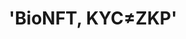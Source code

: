 ---
guid: "56389CB8-37C0-4E76-ADC1-953321CD48C3"
title: "'BioNFT, KYC\u2260ZKP'"
description: '''In this episode, we focus on BioNFTs and how they''re being used to
  track permission for usage of biometrics is scientific studies. We also delve into
  the financial world and discuss KYC and it''s role in keeping track of your eligibility
  for financial transactions.'''
pubDate: "Tue, 7 Mar 2023 18:00:00 -0500"
itunes-explicit: "no"
itunes-episode: 66
itunes-episodeType: full

# More info
youtube-full: https://youtu.be/oR5HgEPfOv0
discussion: https://twitter.com/fulldecent/status/1633321894085632000

# Timeline
timeline:
  - seconds: 0
    title: Intro
  - seconds: 45
    title: BioNFTs
  - seconds: 247
    title: Speed run ERC-4907 implementation
  - seconds: 517
    title: Polygon ID with ZKP
  - seconds: 540
    title: KYC and ZKP are opposites
  - seconds: 596
    title: Easiest way to make a KYC token
  - seconds: 659
    title: What does Polygon actually say?

# File information
enclosure-url: "https://media.phor.net/csh/2023-03-07-episode-66.m4a"
enclosure-length: UPDATE ME
enclosure-type: "audio/x-m4a"
itunes-duration: UPDATE ME

# CSH information
badges:
  - type: stayed-to-end
    recipient: fulldecent
  - type: stayed-to-end
    recipient: '037'
  - type: stayed-to-end
    recipient: duribeb
  - type: stayed-to-end
    recipient: dtedesco1
  - type: stayed-to-end
    recipient: madr00t
  - type: stayed-to-end
    recipient: 7anac
  - type: stayed-to-end
    recipient: web3news_media
---